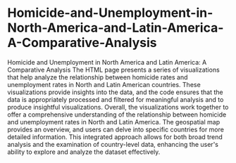 # Homicide-and-Unemployment-in-North-America-and-Latin-America-A-Comparative-Analysis
Homicide and Unemployment in North America and Latin  America: A Comparative Analysis
The HTML page presents a series of visualizations that help analyze the relationship
 between homicide rates and unemployment rates in North and Latin American
 countries. These visualizations provide insights into the data, and the code ensures that
 the data is appropriately processed and filtered for meaningful analysis and to produce
 insightful visualizations.
 Overall, the visualizations work together to offer a comprehensive understanding of the
 relationship between homicide and unemployment rates in North and Latin America.
 The geospatial map provides an overview, and users can delve into specific countries
 for more detailed information. This integrated approach allows for both broad trend
 analysis and the examination of country-level data, enhancing the user's ability to
 explore and analyze the dataset effectively.
